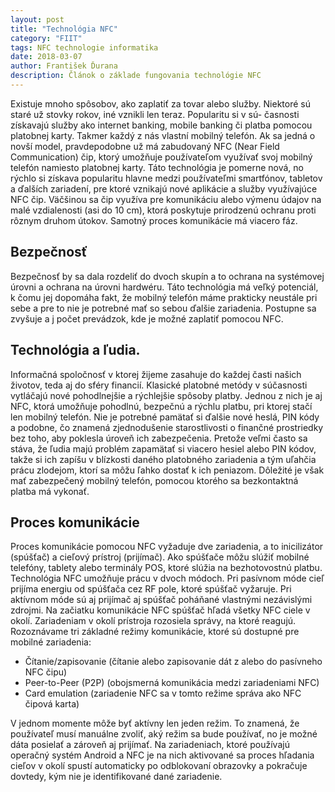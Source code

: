 ```yaml
---
layout: post
title: "Technológia NFC"
category: "FIIT"
tags: NFC technologie informatika
date: 2018-03-07
author: František Ďurana
description: Článok o základe fungovania technológie NFC
---
```


Existuje mnoho spôsobov, ako zaplatiť za tovar alebo služby. Niektoré sú staré už stovky rokov, iné vznikli len teraz. Popularitu si v sú-
časnosti získavajú služby ako internet banking, mobile banking či platba
pomocou platobnej karty. Takmer každý z nás vlastní mobilný telefón. Ak
sa jedná o novší model, pravdepodobne už má zabudovaný NFC (Near
Field Communication) čip, ktorý umožňuje používateľom využívať svoj
mobilný telefón namiesto platobnej karty. Táto technológia je pomerne
nová, no rýchlo si získava popularitu hlavne medzi používateľmi smartfónov, tabletov a ďalších zariadení, pre ktoré vznikajú nové aplikácie a
služby využívajúce NFC čip.
Väčšinou sa čip využíva pre komunikáciu alebo výmenu údajov na malé vzdialenosti (asi do 10 cm), ktorá poskytuje prirodzenú ochranu proti rôznym druhom
útokov. Samotný proces komunikácie má viacero fáz.

## Bezpečnosť

Bezpečnosť by sa dala rozdeliť do dvoch skupín a to ochrana na systémovej úrovni a ochrana na úrovni
hardwéru. Táto technológia má veľký potenciál, k čomu jej dopomáha fakt,
že mobilný telefón máme prakticky neustále pri sebe a pre to nie je potrebné
mať so sebou ďalšie zariadenia. Postupne sa zvyšuje a j počet prevádzok, kde je
možné zaplatiť pomocou NFC.

## Technológia a ľudia.

Informačná spoločnosť v ktorej žijeme zasahuje do každej časti našich životov, teda aj do sféry financií. Klasické platobné metódy
v súčasnosti vytláčajú nové pohodlnejšie a rýchlejšie spôsoby platby. Jednou z
nich je aj NFC, ktorá umožňuje pohodlnú, bezpečnú a rýchlu platbu, pri ktorej
stačí len mobilný telefón. Nie je potrebné pamätať si ďalšie nové heslá, PIN kódy
a podobne, čo znamená zjednodušenie starostlivosti o finančné prostriedky bez
toho, aby poklesla úroveň ich zabezpečenia. Pretože veľmi často sa stáva, že ľudia
majú problém zapamätať si viacero hesiel alebo PIN kódov, takže si ich zapíšu v
blízkosti daného platobného zariadenia a tým uľahčia prácu zlodejom, ktorí sa
môžu ľahko dostať k ich peniazom. Dôležité je však mať zabezpečený mobilný
telefón, pomocou ktorého sa bezkontaktná platba má vykonať.

## Proces komunikácie

Proces komunikácie pomocou NFC vyžaduje dve zariadenia, a to inicilizátor
(spúšťač) a cieľový prístroj (prijímač). Ako spúšťače môžu slúžiť mobilné telefóny, tablety alebo terminály POS, ktoré slúžia na bezhotovostnú platbu. Technológia NFC umožňuje prácu v dvoch módoch.
Pri pasívnom móde cieľ prijíma energiu od spúšťača cez RF pole, ktoré spúšťač
vyžaruje. Pri aktívnom móde sú aj prijímač aj spúšťač poháňané vlastnými
nezávislými zdrojmi. Na začiatku komunikácie NFC spúšťač
hľadá všetky NFC ciele v okolí. Zariadeniam v okolí prístroja rozosiela správy,
na ktoré reagujú. Rozoznávame tri základné režimy komunikácie, ktoré sú dostupné pre mobilné
zariadenia:
* Čítanie/zapisovanie (čítanie alebo zapisovanie dát z alebo do pasívneho
NFC čipu)
* Peer-to-Peer (P2P) (obojsmerná komunikácia medzi zariadeniami NFC)
* Card emulation (zariadenie NFC sa v tomto režime správa ako NFC čipová
karta)


V jednom momente môže byť aktívny len jeden režim. To znamená, že používateľ
musí manuálne zvoliť, aký režim sa bude používať, no je možné dáta posielať a
zároveň aj prijímať. Na zariadeniach, ktoré používajú operačný systém
Android a NFC je na nich aktivované sa proces hľadania cieľov v okolí spustí automaticky po odblokovaní obrazovky a pokračuje dovtedy, kým nie je identifikované
dané zariadenie.

